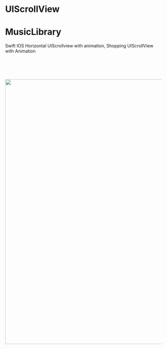 # UIScrollView

# MusicLibrary
<p align="center">


Swift IOS Horizontal UIScrollview with animation, Shopping UIScrollView with Animation


  <br><br>  <br><br>
  <img src="http://katikids.com/ShoppingUIScrollView.png" height="850" width="600">
 
  </p>
